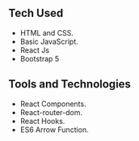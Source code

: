 
## Tech Used
- HTML and CSS.
- Basic JavaScript.
- React Js
- Bootstrap 5
## Tools and Technologies
- React Components.
- React-router-dom.
- React Hooks.
- ES6 Arrow Function.

